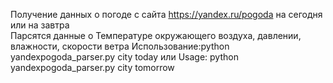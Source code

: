Получение данных о погоде с сайта https://yandex.ru/pogoda на сегодня или на завтра<br>
Парсятся данные о Температуре окружающего воздуха, давлении, влажности, скорости ветра
Использование:python yandexpogoda_parser.py city today или Usage: python yandexpogoda_parser.py city tomorrow
